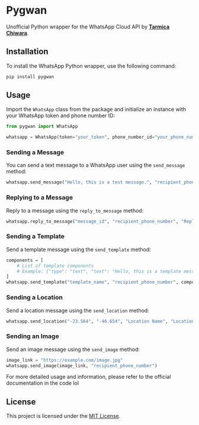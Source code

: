 # Pygwan

Unofficial Python wrapper for the WhatsApp Cloud API by <b>[Tarmica Chiwara](https://github.com/lordskyzw)</b>.

## Installation

To install the WhatsApp Python wrapper, use the following command:

```bash
pip install pygwan
```

## Usage

Import the `WhatsApp` class from the package and initialize an instance with your WhatsApp token and phone number ID:

```python
from pygwan import WhatsApp

whatsapp = WhatsApp(token="your_token", phone_number_id="your_phone_number_id")
```

### Sending a Message

You can send a text message to a WhatsApp user using the `send_message` method:

```python
whatsapp.send_message("Hello, this is a test message.", "recipient_phone_number")
```

### Replying to a Message

Reply to a message using the `reply_to_message` method:

```python
whatsapp.reply_to_message("message_id", "recipient_phone_number", "Reply message.")
```

### Sending a Template

Send a template message using the `send_template` method:

```python
components = [
    # List of template components
    # Example: {"type": "text", "text": "Hello, this is a template message."}
]
whatsapp.send_template("template_name", "recipient_phone_number", components)
```

### Sending a Location

Send a location message using the `send_location` method:

```python
whatsapp.send_location("-23.564", "-46.654", "Location Name", "Location Address", "recipient_phone_number")
```

### Sending an Image

Send an image message using the `send_image` method:

```python
image_link = "https://example.com/image.jpg"
whatsapp.send_image(image_link, "recipient_phone_number")
```


For more detailed usage and information, please refer to the official documentation in the code lol

## License

This project is licensed under the [MIT License](https://opensource.org/licenses/MIT).

